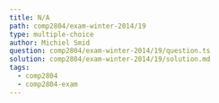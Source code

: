 ```yaml
---
title: N/A
path: comp2804/exam-winter-2014/19
type: multiple-choice
author: Michiel Smid
question: comp2804/exam-winter-2014/19/question.ts
solution: comp2804/exam-winter-2014/19/solution.md
tags:
  - comp2804
  - comp2804-exam
---
```

